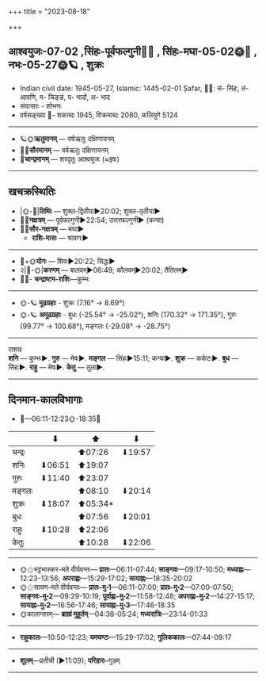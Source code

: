 +++
title = "2023-08-18"

+++
## आश्वयुजः-07-02  ,सिंहः-पूर्वफल्गुनी🌛🌌  ,  सिंहः-मघा-05-02🌞🌌  ,  नभः-05-27🌞🪐  , शुक्रः
- Indian civil date: 1945-05-27, Islamic: 1445-02-01 Ṣafar, 🌌🌞: सं- सिंहः, तं- आवणि, म- चिङ्ङं, प- भादों, अ- भाद
- संवत्सरः - शोभनः
- वर्षसङ्ख्या 🌛- शकाब्दः 1945, विक्रमाब्दः 2080, कलियुगे 5124
___________________
- 🪐🌞**ऋतुमानम्** — वर्षऋतुः दक्षिणायनम्
- 🌌🌞**सौरमानम्** — वर्षऋतुः दक्षिणायनम्
- 🌛**चान्द्रमानम्** — शरदृतुः आश्वयुजः (≈इषः)
___________________


## खचक्रस्थितिः
- |🌞-🌛|**तिथिः** — शुक्ल-द्वितीया►20:02; शुक्ल-तृतीया►  
- 🌌🌛**नक्षत्रम्** — पूर्वफल्गुनी►22:54; उत्तरफल्गुनी► (कन्या)  
- 🌌🌞**सौर-नक्षत्रम्** — मघा►  
  - **राशि-मासः** — श्रावणः► 
___________________
- 🌛+🌞**योगः** — शिवः►20:22; सिद्धः►  
- २|🌛-🌞|**करणम्** — बालवम्►06:49; कौलवम्►20:02; तैतिलम्►  
- 🌌🌛- **चन्द्राष्टम-राशिः**—कुम्भः  
___________________
- 🌞-🪐 **मूढग्रहाः** - शुक्रः (7.16° → 8.69°)
- 🌞-🪐 **अमूढग्रहाः** - बुधः (-25.54° → -25.02°), शनिः (170.32° → 171.35°), गुरुः (99.77° → 100.68°), मङ्गलः (-29.08° → -28.75°)
___________________
राशयः  
**शनि** — कुम्भः►. **गुरु** — मेषः►. **मङ्गल** — सिंहः►15:11; कन्या►. **शुक्र** — कर्कटः►. **बुध** — सिंहः►. **राहु** — मेषः►. **केतु** — तुला►. 
___________________


## दिनमान-कालविभागाः
- 🌅—06:11-12:23🌞-18:35🌇  

|      |⬇     |⬆     |⬇     |
|------|-----|-----|------|
|चन्द्रः|     |⬆07:26 |⬇19:57 |
|शनिः   |⬇06:51 |⬆19:07 |     |
|गुरुः  |⬇11:40 |⬆23:07 |     |
|मङ्गलः |     |⬆08:10 |⬇20:14 |
|शुक्रः |⬇18:07 |⬆05:34*|     |
|बुधः   |     |⬆07:56 |⬇20:01 |
|राहुः  |⬇10:28 |⬆22:06 |     |
|केतुः  |     |⬆10:28 |⬇22:06 |
___________________
- 🌞⚝भट्टभास्कर-मते वीर्यवन्तः— **प्रातः**—06:11-07:44; **साङ्गवः**—09:17-10:50; **मध्याह्नः**—12:23-13:56; **अपराह्णः**—15:29-17:02; **सायाह्नः**—18:35-20:02  
- 🌞⚝सायण-मते वीर्यवन्तः— **प्रातः-मु॰1**—06:11-07:00; **प्रातः-मु॰2**—07:00-07:50; **साङ्गवः-मु॰2**—09:29-10:19; **पूर्वाह्णः-मु॰2**—11:58-12:48; **अपराह्णः-मु॰2**—14:27-15:17; **सायाह्नः-मु॰2**—16:56-17:46; **सायाह्नः-मु॰3**—17:46-18:35  
- 🌞कालान्तरम्— **ब्राह्मं मुहूर्तम्**—04:38-05:24; **मध्यरात्रिः**—23:14-01:33  
___________________
- **राहुकालः**—10:50-12:23; **यमघण्टः**—15:29-17:02; **गुलिककालः**—07:44-09:17  
___________________
- **शूलम्**—प्रतीची (►11:09); **परिहारः**–गुडम्  
___________________
